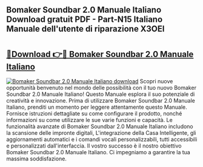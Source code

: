 ## Bomaker Soundbar 2.0 Manuale Italiano Download gratuit PDF - Part-N15 Italiano Manuale dell'utente di riparazione X3OEl

# <h2><a href="http://dfed6xw.blite.top/?on=Bomaker+Soundbar+2.0+Manuale+Italiano">🔗Download 👉🔴 Bomaker Soundbar 2.0 Manuale Italiano</a></h2>

[![Bomaker Soundbar 2.0 Manuale Italiano download](https://i.imgur.com/lujVjoI.png)](http://dfed6xw.blite.top/?on=Bomaker+Soundbar+2.0+Manuale+Italiano)
Scopri nuove opportunità benvenuto nel mondo delle possibilità con il tuo nuovo Bomaker Soundbar 2.0 Manuale Italiano! Questo Manuale esplora il suo potenziale di creatività e innovazione. Prima di utilizzare Bomaker Soundbar 2.0 Manuale Italiano, prenditi un momento per leggere attentamente questo Manuale. Fornisce istruzioni dettagliate su come configurare il prodotto, nonché informazioni su come utilizzare le sue varie funzioni e capacità. Le funzionalità avanzate di Bomaker Soundbar 2.0 Manuale Italiano includono la scansione delle impronte digitali, L'integrazione della Casa Intelligente, gli aggiornamenti automatici e i comandi vocali personalizzabili, tutti accessibili e personalizzati dall'interfaccia. Il vostro successo è il nostro obiettivo Bomaker Soundbar 2.0 Manuale Italiano. Ci impegniamo a garantire la tua massima soddisfazione.
